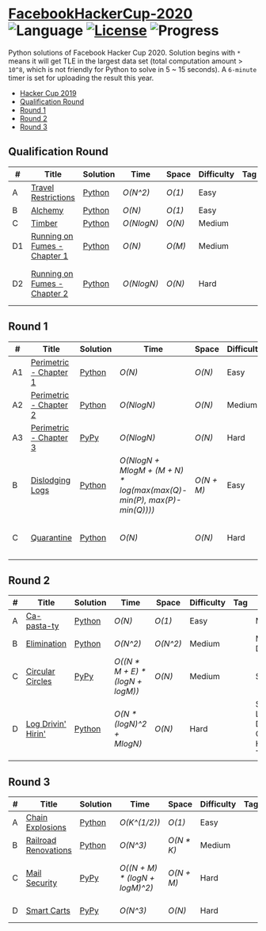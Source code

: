 # [FacebookHackerCup-2020](https://www.facebook.com/hackercup/past_rounds/) ![Language](https://img.shields.io/badge/language-Python-orange.svg) [![License](https://img.shields.io/badge/license-CC%203.0-blue.svg)](https://creativecommons.org/licenses/by-nc/3.0/) ![Progress](https://img.shields.io/badge/progress-18%20%2F%2018-ff69b4.svg)

Python solutions of Facebook Hacker Cup 2020. Solution begins with `*` means it will get TLE in the largest data set (total computation amount > `10^8`, which is not friendly for Python to solve in 5 ~ 15 seconds). A `6-minute` timer is set for uploading the result this year.

* [Hacker Cup 2019](https://github.com/kamyu104/FacebookHackerCup-2019)
* [Qualification Round](https://github.com/kamyu104/FacebookHackerCup-2020#qualification-round)
* [Round 1](https://github.com/kamyu104/FacebookHackerCup-2020#round-1)
* [Round 2](https://github.com/kamyu104/FacebookHackerCup-2020#round-2)
* [Round 3](https://github.com/kamyu104/FacebookHackerCup-2020#round-3)

## Qualification Round
| # | Title | Solution | Time | Space | Difficulty | Tag | Note |
|---| ----- | -------- | ---- | ----- | ---------- | --- | ---- |
|A| [Travel Restrictions](https://www.facebook.com/codingcompetitions/hacker-cup/2020/qualification-round/problems/A)| [Python](./Qualification%20Round/travel_restrictions.py)| _O(N^2)_ | _O(1)_ | Easy | | Two Pointers |
|B| [Alchemy](https://www.facebook.com/codingcompetitions/hacker-cup/2020/qualification-round/problems/B)| [Python](./Qualification%20Round/alchemy.py)| _O(N)_ | _O(1)_ | Easy | | Math |
|C| [Timber](https://www.facebook.com/codingcompetitions/hacker-cup/2020/qualification-round/problems/C) | [Python](./Qualification%20Round/timber.py) | _O(NlogN)_ | _O(N)_ | Medium | | DP |
|D1| [Running on Fumes - Chapter 1](https://www.facebook.com/codingcompetitions/hacker-cup/2020/qualification-round/problems/D1)| [Python](./Qualification%20Round/running_on_fumes_chapter_1.py) | _O(N)_ | _O(M)_ | Medium | | Mono Deque |
|D2| [Running on Fumes - Chapter 2](https://www.facebook.com/codingcompetitions/hacker-cup/2020/qualification-round/problems/D2)| [Python](./Qualification%20Round/running_on_fumes_chapter_2.py) | _O(NlogN)_ | _O(N)_ | Hard | | DFS, BFS, Segment Tree |

## Round 1
| # | Title | Solution | Time | Space | Difficulty | Tag | Note |
|---| ----- | -------- | ---- | ----- | ---------- | --- | ---- |
|A1| [Perimetric - Chapter 1](https://www.facebook.com/codingcompetitions/hacker-cup/2020/round-1/problems/A1)| [Python](./Round%201/perimetric_ch1.py)| _O(N)_ | _O(N)_ | Easy | | Mono Deque |
|A2| [Perimetric - Chapter 2](https://www.facebook.com/codingcompetitions/hacker-cup/2020/round-1/problems/A2)| [Python](./Round%201/perimetric_ch2.py)| _O(NlogN)_ | _O(N)_ | Medium | | Skip List, Line Sweep |
|A3| [Perimetric - Chapter 3](https://www.facebook.com/codingcompetitions/hacker-cup/2020/round-1/problems/A3) | [PyPy](./Round%201/perimetric_ch3.py) | _O(NlogN)_ | _O(N)_ | Hard | | Skip List, Line Sweep |
|B| [Dislodging Logs](https://www.facebook.com/codingcompetitions/hacker-cup/2020/round-1/problems/B)| [Python](./Round%201/dislodging_logs.py) | _O(NlogN + MlogM + (M + N) * log(max(max(Q)-min(P), max(P)-min(Q))))_ | _O(N + M)_ | Easy | | Binary Search, Greedy |
|C| [Quarantine](https://www.facebook.com/codingcompetitions/hacker-cup/2020/round-1/problems/C)| [Python](./Round%201/quarantine.py) | _O(N)_ | _O(N)_ | Hard | | Preorder Traversal, Flood Fill, DP |

## Round 2
| # | Title | Solution | Time | Space | Difficulty | Tag | Note |
|---| ----- | -------- | ---- | ----- | ---------- | --- | ---- |
|A| [Ca-pasta-ty](https://www.facebook.com/codingcompetitions/hacker-cup/2020/round-2/problems/A)| [Python](./Round%202/capastaty.py)| _O(N)_ | _O(1)_ | Easy | | Math |
|B| [Elimination](https://www.facebook.com/codingcompetitions/hacker-cup/2020/round-2/problems/B)| [Python](./Round%202/elimination.py) | _O(N^2)_ | _O(N^2)_ | Medium | | Math, DP |
|C| [Circular Circles](https://www.facebook.com/codingcompetitions/hacker-cup/2020/round-2/problems/C)| [PyPy](./Round%202/circular_circles.py) | _O((N * M + E) * (logN + logM))_ | _O(N)_ | Medium | | Skip List |
|D| [Log Drivin' Hirin'](https://www.facebook.com/codingcompetitions/hacker-cup/2020/round-2/problems/D)| [Python](./Round%202/log_drivin_hirin.py) | _O(N * (logN)^2 + MlogN)_ | _O(N)_ | Hard | | Skip List, Dynamic Convex Hull Trick |

## Round 3
| # | Title | Solution | Time | Space | Difficulty | Tag | Note |
|---| ----- | -------- | ---- | ----- | ---------- | --- | ---- |
|A| [Chain Explosions](https://www.facebook.com/codingcompetitions/hacker-cup/2020/round-3/problems/A)| [Python](./Round%203/chain_explosions.py)| _O(K^(1/2))_ | _O(1)_ | Easy | | Math |
|B| [Railroad Renovations](https://www.facebook.com/codingcompetitions/hacker-cup/2020/round-3/problems/B)| [Python](./Round%203/railroad_renovations.py) | _O(N^3)_ | _O(N * K)_ | Medium | | DP, Math |
|C| [Mail Security](https://www.facebook.com/codingcompetitions/hacker-cup/2020/round-3/problems/C)| [PyPy](./Round%203/mail_security.py) | _O((N + M) * (logN + logM)^2)_ | _O(N + M)_ | Hard | | Binary Search, Skip List, Greedy |
|D| [Smart Carts](https://www.facebook.com/codingcompetitions/hacker-cup/2020/round-3/problems/D)| [PyPy](./Round%203/smart_carts.py) | _O(N^3)_ | _O(N)_ | Hard | | Math, Precompute |
